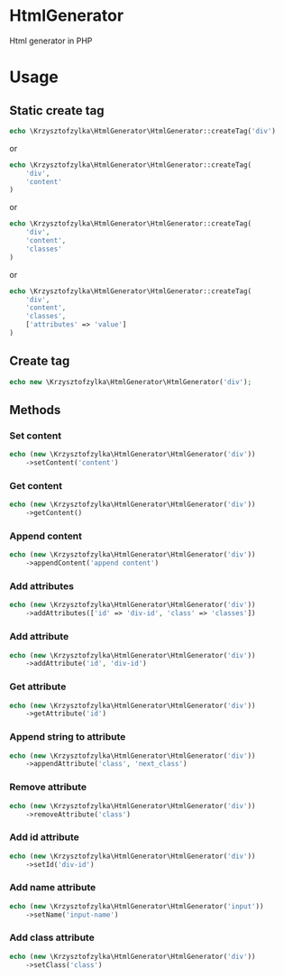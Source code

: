 # HtmlGenerator
Html generator in PHP

# Usage
## Static create tag
```php
echo \Krzysztofzylka\HtmlGenerator\HtmlGenerator::createTag('div')
```
or
```php
echo \Krzysztofzylka\HtmlGenerator\HtmlGenerator::createTag(
    'div',
    'content'
)
```
or
```php
echo \Krzysztofzylka\HtmlGenerator\HtmlGenerator::createTag(
    'div',
    'content',
    'classes'
)
```
or
```php
echo \Krzysztofzylka\HtmlGenerator\HtmlGenerator::createTag(
    'div',
    'content',
    'classes',
    ['attributes' => 'value']
)
```
## Create tag
```php
echo new \Krzysztofzylka\HtmlGenerator\HtmlGenerator('div');
```
## Methods
### Set content
```php
echo (new \Krzysztofzylka\HtmlGenerator\HtmlGenerator('div'))
    ->setContent('content')
```
### Get content
```php
echo (new \Krzysztofzylka\HtmlGenerator\HtmlGenerator('div'))
    ->getContent()
```
### Append content
```php
echo (new \Krzysztofzylka\HtmlGenerator\HtmlGenerator('div'))
    ->appendContent('append content')
```
### Add attributes
```php
echo (new \Krzysztofzylka\HtmlGenerator\HtmlGenerator('div'))
    ->addAttributes(['id' => 'div-id', 'class' => 'classes'])
```
### Add attribute
```php
echo (new \Krzysztofzylka\HtmlGenerator\HtmlGenerator('div'))
    ->addAttribute('id', 'div-id')
```
### Get attribute
```php
echo (new \Krzysztofzylka\HtmlGenerator\HtmlGenerator('div'))
    ->getAttribute('id')
```
### Append string to attribute
```php
echo (new \Krzysztofzylka\HtmlGenerator\HtmlGenerator('div'))
    ->appendAttribute('class', 'next_class')
```
### Remove attribute
```php
echo (new \Krzysztofzylka\HtmlGenerator\HtmlGenerator('div'))
    ->removeAttribute('class')
```
### Add id attribute
```php
echo (new \Krzysztofzylka\HtmlGenerator\HtmlGenerator('div'))
    ->setId('div-id')
```
### Add name attribute
```php
echo (new \Krzysztofzylka\HtmlGenerator\HtmlGenerator('input'))
    ->setName('input-name')
```
### Add class attribute
```php
echo (new \Krzysztofzylka\HtmlGenerator\HtmlGenerator('div'))
    ->setClass('class')
```
